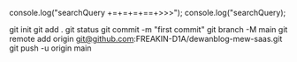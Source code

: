 console.log("searchQuery +=+=+=+==+>>>");
console.log("searchQuery);

git init
git add .
git status 
git commit -m "first commit"
git branch -M main
git remote add origin git@github.com:FREAKIN-D1A/dewanblog-mew-saas.git
git push -u origin main
